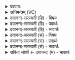 <details><summary>पदपाठः</summary>

अ॒स्मेऽइत्य॒स्मे। रु॒द्राः। मे॒हना॑। पर्व॑तासः। वृ॒त्र॒हत्य॒ इति॑ वृत्र॒ऽहत्ये॑। भर॑हूता॒विति॒ भर॑ऽहूतौ। स॒जोषा॒ इति॑ स॒ऽजोषाः॑। यः। शꣳस॑ते। स्तु॒व॒ते। धायि॑। प॒ज्रः। इन्द्र॑ज्येष्ठा॒ इतीन्द्र॑ऽज्येष्ठाः। अ॒स्मान्। अ॒व॒न्तु॒। दे॒वाः। ५०।
</details>

<details><summary>अधिमन्त्रम् (VC)</summary>

- महेन्द्रो देवता
- प्रगाथ ऋषिः
- त्रिष्टुप्
- धैवतः
</details>

<details><summary>दयानन्द-सरस्वती (हि) - विषयः</summary>

अब राजपुरुष कैसे हों, इस विषय को अगले मन्त्र में कहा है ॥
</details>

<details><summary>दयानन्द-सरस्वती (हि) - पदार्थः</summary>

पदार्थान्वयभाषाः -  हे मनुष्यो ! (यः) जो (पज्रः) संचित धनवाला जन जिनकी (शंसते) प्रशंसा और (स्तुवते) स्तुति करता और जिसने धन को (धायि) धारण किया है, उस और (अस्मान्) हमारी जो (अस्मे) हमारे बीच में (मेहना) धनादि को छोड़ने (रुद्राः) शत्रुओं को रुलाने और (पर्वतासः) उत्सवोंवाले (वृत्रहत्ये) दुष्ट को मारने के लिये (भरहूतौ) संग्राम में बुलाने के विषय में (सजोषा) एकसी प्रीतिवाले (इन्द्रज्येष्ठाः) सभापति राजा जिनमें बड़ा है, ऐसे (देवाः) विद्वान् लोग (अवन्तु) रक्षा करें, वे तुम्हारी भी रक्षा करें ॥५० ॥
</details>

<details><summary>दयानन्द-सरस्वती (हि) - भावार्थः</summary>

भावार्थभाषाः -  जो राजपुरुष पदार्थों की स्तुति करनेवाले, श्रेष्ठों के रक्षक, दुष्टों के ताड़क, युद्ध में प्रीति रखनेवाले, मेघ के तुल्य पालक, प्रशंसा के योग्य हैं, वे सबको सेवन योग्य होते हैं ॥५० ॥
</details>

<details><summary>दयानन्द-सरस्वती (सं) - विषयः</summary>

अथ राजपुरुषाः कीदृशाः स्युरित्याह ॥
</details>

<details><summary>दयानन्द-सरस्वती (सं) - पदार्थः</summary>

पदार्थान्वयभाषाः -  हे मनुष्याः ! यः पज्रः याञ्छंसते स्तुवते येन च धनं धायि तमस्माँश्च येऽस्मे मेहना रुद्राः पर्वतासो वृत्रहत्ये भरहूतौ सजोषा इन्द्रज्येष्ठा देवा अवन्तु। ते युष्मानप्यवन्तु ॥५० ॥
</details>

<details><summary>दयानन्द-सरस्वती (सं) - भावार्थः</summary>

भावार्थभाषाः -  ये राजजनाः पदार्थस्तावकाः श्रेष्ठरक्षका दुष्टताडकाः सङ्ग्रामीया मेघवत्पालकाः प्रशंसनीयाः सन्ति ते सर्वैः सेवनीयाः ॥५० ॥
</details>

<details><summary>सविता जोशी ← दयानन्दः (म) - भावार्थः</summary>

भावार्थभाषाः -  जे राजपुरुष विद्वानांचे श्रेष्ठ रक्षक - दुष्टांचे निर्दालक, युद्धाची आवड असणारे, मेघासारखे पालन करणारे व प्रशंसा करण्यायोग्य आहेत त्यांचा सर्वांनी अंगीकार करावा.
</details>
